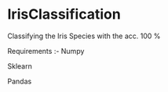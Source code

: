 # IrisClassification
Classifying the Iris Species with the acc. 100 %

Requirements :-
Numpy 

Sklearn

Pandas

